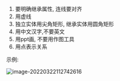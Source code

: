 1. 要明确继承属性, 连线要对齐
2. 用虚线
3. 独立实体用尖角矩形, 继承实体用圆角矩形
4. 用中文汉字,不要英文
5. 用ppt画, 不要用作图工具
6. 用点表示关系

示例:

![image-20220322112742616](D:\Photos\markdown\image-20220322112742616.png)
